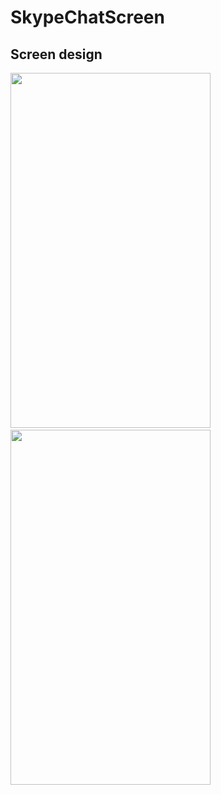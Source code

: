 # SkypeChatScreen

## Screen design

<img src="https://user-images.githubusercontent.com/17836490/38348839-dc39af38-38c1-11e8-87c7-85b9483cab31.png" height="568" width="320"> &nbsp; &nbsp; &nbsp; &nbsp; &nbsp;  &nbsp; &nbsp; &nbsp; &nbsp;&nbsp;<img src="https://user-images.githubusercontent.com/17836490/38348850-ece27324-38c1-11e8-8e15-c3ac834f61ef.png" height="568" width="320">


